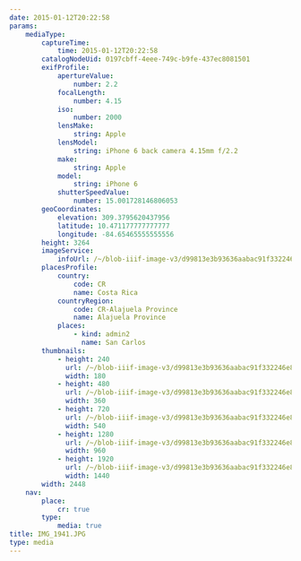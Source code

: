 ```yaml
---
date: 2015-01-12T20:22:58
params:
    mediaType:
        captureTime:
            time: 2015-01-12T20:22:58
        catalogNodeUid: 0197cbff-4eee-749c-b9fe-437ec8081501
        exifProfile:
            apertureValue:
                number: 2.2
            focalLength:
                number: 4.15
            iso:
                number: 2000
            lensMake:
                string: Apple
            lensModel:
                string: iPhone 6 back camera 4.15mm f/2.2
            make:
                string: Apple
            model:
                string: iPhone 6
            shutterSpeedValue:
                number: 15.001728146806053
        geoCoordinates:
            elevation: 309.3795620437956
            latitude: 10.471177777777777
            longitude: -84.65465555555556
        height: 3264
        imageService:
            infoUrl: /~/blob-iiif-image-v3/d99813e3b93636aabac91f332246e8a0649baa83043e239bf99f22b443ecebcc/info.json
        placesProfile:
            country:
                code: CR
                name: Costa Rica
            countryRegion:
                code: CR-Alajuela Province
                name: Alajuela Province
            places:
                - kind: admin2
                  name: San Carlos
        thumbnails:
            - height: 240
              url: /~/blob-iiif-image-v3/d99813e3b93636aabac91f332246e8a0649baa83043e239bf99f22b443ecebcc/full/180%2C240/0/default.jpg
              width: 180
            - height: 480
              url: /~/blob-iiif-image-v3/d99813e3b93636aabac91f332246e8a0649baa83043e239bf99f22b443ecebcc/full/360%2C480/0/default.jpg
              width: 360
            - height: 720
              url: /~/blob-iiif-image-v3/d99813e3b93636aabac91f332246e8a0649baa83043e239bf99f22b443ecebcc/full/540%2C720/0/default.jpg
              width: 540
            - height: 1280
              url: /~/blob-iiif-image-v3/d99813e3b93636aabac91f332246e8a0649baa83043e239bf99f22b443ecebcc/full/960%2C1280/0/default.jpg
              width: 960
            - height: 1920
              url: /~/blob-iiif-image-v3/d99813e3b93636aabac91f332246e8a0649baa83043e239bf99f22b443ecebcc/full/1440%2C1920/0/default.jpg
              width: 1440
        width: 2448
    nav:
        place:
            cr: true
        type:
            media: true
title: IMG_1941.JPG
type: media
---
```

